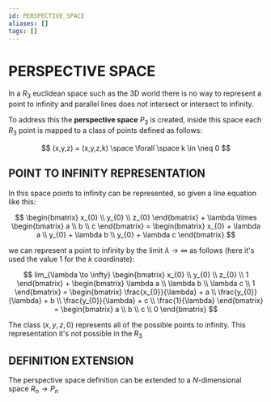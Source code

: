 ```yaml
---
id: PERSPECTIVE_SPACE
aliases: []
tags: []
---
```


# PERSPECTIVE SPACE

In a $R_{3}$ euclidean space such as the 3D world there is no way to represent a point to infinity and parallel lines does not intersect or intersect to infinity.

To address this the **perspective space**  $P_{3}$ is created, inside  this space each $R_{3}$ point is mapped to a class of points defined as follows:

$$
(x,y,z) = (x,y,z,k) \space \forall \space k \in \neq 0
$$

## POINT TO INFINITY REPRESENTATION

In this space points to infinity can be represented, so given a line equation like this:

$$
\begin{bmatrix}
x_{0}  \\
y_{0}  \\
z_{0}
\end{bmatrix} +
\lambda \times
\begin{bmatrix}
a  \\
b  \\
c
\end{bmatrix} =
\begin{bmatrix}
x_{0} + \lambda a  \\
y_{0} + \lambda b  \\
y_{0} + \lambda c
\end{bmatrix}
$$

we can represent a point to infinity by the limit $\lambda \to \infty$ as follows (here it's used the value $1$ for the $k$ coordinate):

$$
lim_{\lambda \to \infty}
\begin{bmatrix}
x_{0}  \\
y_{0}  \\
z_{0}  \\
1
\end{bmatrix} +
\begin{bmatrix}
\lambda a  \\
\lambda b  \\
\lambda c  \\
1
\end{bmatrix} =
\begin{bmatrix}
\frac{x_{0}}{\lambda} + a  \\
\frac{y_{0}}{\lambda} + b  \\
\frac{y_{0}}{\lambda} + c  \\
\frac{1}{\lambda}
\end{bmatrix} =
\begin{bmatrix}
a  \\
b  \\
c  \\
0
\end{bmatrix}
$$

The class $(x,y,z,0)$ represents all of the possible points to infinity. This representation it's not possible in the $R_{3}$

## DEFINITION EXTENSION

The perspective space definition can be extended to a $N$-dimensional space $R_{n}\rightarrow P_{n}$

